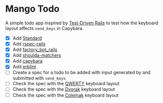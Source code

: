 # Mango Todo

A simple todo app inspired by [Test-Driven Rails](https://thoughtbot.com/upcase/test-driven-rails) to test how the keyboard layout affects `send_keys` in Capybara.

- [x] Add [Standard](https://github.com/testdouble/standard)
- [x] Add [rspec-rails](https://github.com/rspec/rspec-rails)
- [x] Add [factory_bot_rails](https://github.com/thoughtbot/factory_bot_rails)
- [x] Add [shoulda-matchers](https://github.com/thoughtbot/shoulda-matchers)
- [x] Add [capybara](https://github.com/teamcapybara/capybara)
- [x] Add [erblint](https://github.com/teamcapybara/capybara)
- [ ] Create a spec for a todo to be added with input generated by and submitted with `send_keys`
- [ ] Check the spec with the [QWERTY](https://en.wikipedia.org/wiki/QWERTY) keyboard layout
- [ ] Check the spec with the [Dvorak](https://en.wikipedia.org/wiki/Dvorak_keyboard_layout) keyboard layout
- [ ] Check the spec with the [Colemak](https://en.wikipedia.org/wiki/Colemak) keyboard layout
